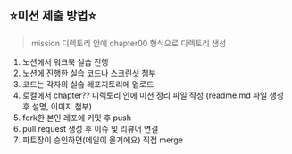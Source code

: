 ## ⭐️미션 제출 방법⭐️

> mission 디렉토리 안에 chapter00 형식으로 디렉토리 생성

1. 노션에서 워크북 실습 진행
2. 노션에 진행한 실습 코드나 스크린샷 첨부
3. 코드는 각자의 실습 레포지토리에 업로드
4. 로컬에서 chapter?? 디렉토리 안에 미션 정리 파일 작성 (readme.md 파일 생성 후 설명, 이미지 첨부)
5. fork한 본인 레포에 커밋 후 push
6. pull request 생성 후 이슈 및 리뷰어 연결
7. 파트장이 승인하면(메일이 올거에요) 직접 merge
